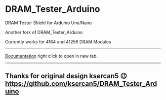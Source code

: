# DRAM_Tester_Arduino
DRAM Tester Shield for Arduino Uno/Nano

Another fork of DRAM_Tester_Arduino

Currently works for 4164 and 41256 DRAM Modules

---

[Documentation](https://github.com/Jean-Fred64/DRAM_Tester_Arduino/blob/main/DOC/Documentation.md) right click to open in new tab.

---
Thanks for original design ksercan5 :wink:  
https://github.com/ksercan5/DRAM_Tester_Arduino
---
